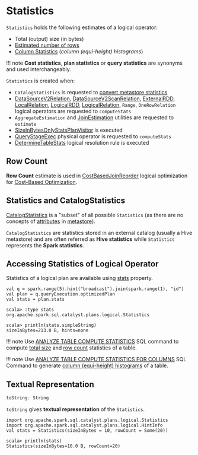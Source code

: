 # Statistics

`Statistics` holds the following estimates of a logical operator:

* <span id="sizeInBytes"> Total (output) size (in bytes)
* [Estimated number of rows](#rowCount)
* <span id="attributeStats"> [Column Statistics](../cost-based-optimization/ColumnStat.md) (_column (equi-height) histograms_)

!!! note
    **Cost statistics**, **plan statistics** or **query statistics** are synonyms and used interchangeably.

`Statistics` is created when:

* `CatalogStatistics` is requested to [convert metastore statistics](../CatalogStatistics.md#toPlanStats)
* [DataSourceV2Relation](DataSourceV2Relation.md), [DataSourceV2ScanRelation](DataSourceV2ScanRelation.md), [ExternalRDD](ExternalRDD.md), [LocalRelation](LocalRelation.md), [LogicalRDD](LogicalRDD.md), [LogicalRelation](LogicalRelation.md), `Range`, `OneRowRelation` logical operators are requested to `computeStats`
* `AggregateEstimation` and [JoinEstimation](JoinEstimation.md) utilities are requested to `estimate`
* [SizeInBytesOnlyStatsPlanVisitor](SizeInBytesOnlyStatsPlanVisitor.md) is executed
* [QueryStageExec](../physical-operators/QueryStageExec.md) physical operator is requested to `computeStats`
* [DetermineTableStats](../hive/DetermineTableStats.md) logical resolution rule is executed

## <span id="rowCount"> Row Count

**Row Count** estimate is used in [CostBasedJoinReorder](../logical-optimizations/CostBasedJoinReorder.md) logical optimization for [Cost-Based Optimization](../cost-based-optimization/index.md).

## Statistics and CatalogStatistics

[CatalogStatistics](../CatalogStatistics.md) is a "subset" of all possible `Statistics` (as there are no concepts of [attributes](#attributeStats) in [metastore](../ExternalCatalog.md)).

`CatalogStatistics` are statistics stored in an external catalog (usually a Hive metastore) and are often referred as **Hive statistics** while `Statistics` represents the **Spark statistics**.

## Accessing Statistics of Logical Operator

Statistics of a logical plan are available using [stats](LogicalPlanStats.md#stats) property.

```text
val q = spark.range(5).hint("broadcast").join(spark.range(1), "id")
val plan = q.queryExecution.optimizedPlan
val stats = plan.stats

scala> :type stats
org.apache.spark.sql.catalyst.plans.logical.Statistics

scala> println(stats.simpleString)
sizeInBytes=213.0 B, hints=none
```

!!! note
    Use [ANALYZE TABLE COMPUTE STATISTICS](../cost-based-optimization/index.md#ANALYZE-TABLE) SQL command to compute [total size](#sizeInBytes) and [row count](#rowCount) statistics of a table.

!!! note
    Use [ANALYZE TABLE COMPUTE STATISTICS FOR COLUMNS](../cost-based-optimization/index.md#ANALYZE-TABLE) SQL Command to generate [column (equi-height) histograms](#attributeStats) of a table.

## <span id="simpleString"><span id="toString"> Textual Representation

```scala
toString: String
```

`toString` gives **textual representation** of the `Statistics`.

```text
import org.apache.spark.sql.catalyst.plans.logical.Statistics
import org.apache.spark.sql.catalyst.plans.logical.HintInfo
val stats = Statistics(sizeInBytes = 10, rowCount = Some(20))

scala> println(stats)
Statistics(sizeInBytes=10.0 B, rowCount=20)
```
